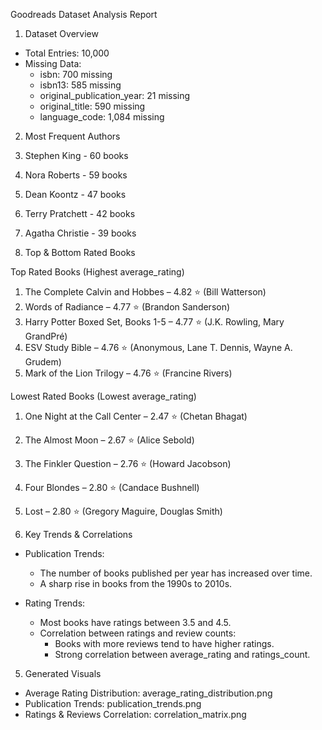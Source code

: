 Goodreads Dataset Analysis Report

1. Dataset Overview
- Total Entries: 10,000
- Missing Data:
  - isbn: 700 missing
  - isbn13: 585 missing
  - original_publication_year: 21 missing
  - original_title: 590 missing
  - language_code: 1,084 missing

2. Most Frequent Authors
1. Stephen King - 60 books
2. Nora Roberts - 59 books
3. Dean Koontz - 47 books
4. Terry Pratchett - 42 books
5. Agatha Christie - 39 books

3. Top & Bottom Rated Books

Top Rated Books (Highest average_rating)
1. The Complete Calvin and Hobbes – 4.82 ⭐ (Bill Watterson)
2. Words of Radiance – 4.77 ⭐ (Brandon Sanderson)
3. Harry Potter Boxed Set, Books 1-5 – 4.77 ⭐ (J.K. Rowling, Mary GrandPré)
4. ESV Study Bible – 4.76 ⭐ (Anonymous, Lane T. Dennis, Wayne A. Grudem)
5. Mark of the Lion Trilogy – 4.76 ⭐ (Francine Rivers)

Lowest Rated Books (Lowest average_rating)
1. One Night at the Call Center – 2.47 ⭐ (Chetan Bhagat)
2. The Almost Moon – 2.67 ⭐ (Alice Sebold)
3. The Finkler Question – 2.76 ⭐ (Howard Jacobson)
4. Four Blondes – 2.80 ⭐ (Candace Bushnell)
5. Lost – 2.80 ⭐ (Gregory Maguire, Douglas Smith)

4. Key Trends & Correlations
- Publication Trends:
  - The number of books published per year has increased over time.
  - A sharp rise in books from the 1990s to 2010s.

- Rating Trends:
  - Most books have ratings between 3.5 and 4.5.
  - Correlation between ratings and review counts:
    - Books with more reviews tend to have higher ratings.
    - Strong correlation between average_rating and ratings_count.

5. Generated Visuals
- Average Rating Distribution: average_rating_distribution.png
- Publication Trends: publication_trends.png
- Ratings & Reviews Correlation: correlation_matrix.png
